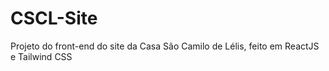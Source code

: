 # CSCL-Site
Projeto do front-end do site da Casa São Camilo de Lélis, feito em ReactJS e Tailwind CSS
